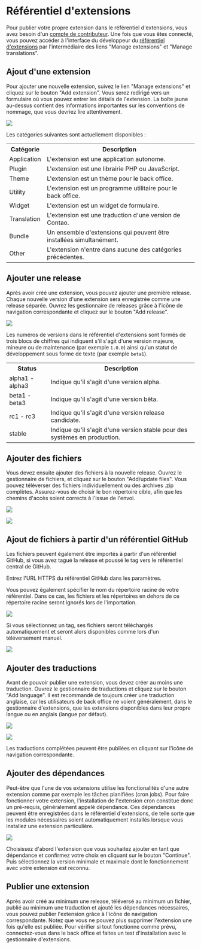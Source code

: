 # Référentiel d'extensions

Pour publier votre propre extension dans le référentiel d'extensions, vous avez 
besoin d'un [compte de contributeur][1]. Une fois que vous êtes connecté, vous 
pouvez accéder à l'interface du développeur du [référentiel d'extensions][2] 
par l'intermédiaire des liens "Manage extensions" et "Manage translations".


## Ajout d'une extension

Pour ajouter une nouvelle extension, suivez le lien "Manage extensions" et 
cliquez sur le bouton "Add extension". Vous serez redirigé vers un formulaire 
où vous pouvez entrer les détails de l'extension. La boîte jaune au-dessus 
contient des informations importantes sur les conventions de nommage, que 
vous devriez lire attentivement.

![](https://raw.github.com/contao/docs/3.1/manual/en/images/add-extension.jpg)

Les catégories suivantes sont actuellement disponibles :

<table>
<tr>
  <th>Catégorie</th>
  <th>Description</th>
</tr>
<tr>
  <td>Application</td>
  <td>L'extension est une application autonome.</td>
</tr>
<tr>
  <td>Plugin</td>
  <td>L'extension est une librairie PHP ou JavaScript.</td>
</tr>
<tr>
  <td>Theme</td>
  <td>L'extension est un thème pour le back office.</td>
</tr>
<tr>
  <td>Utility</td>
  <td>L'extension est un programme utilitaire pour le back office.</td>
</tr>
<tr>
  <td>Widget</td>
  <td>L'extension est un widget de formulaire.</td>
</tr>
<tr>
  <td>Translation</td>
  <td>L'extension est une traduction d'une version de Contao.</td>
</tr>
<tr>
  <td>Bundle</td>
  <td>Un ensemble d'extensions qui peuvent être installées simultanément.</td>
</tr>
<tr>
  <td>Other</td>
  <td>L'extension n'entre dans aucune des catégories précédentes.</td>
</tr>
</table>


## Ajouter une release

Après avoir créé une extension, vous pouvez ajouter une première release. 
Chaque nouvelle version d'une extension sera enregistrée comme une release 
séparée. Ouvrez les gestionnaire de releases grâce à l'icône de navigation 
correspondante et cliquez sur le bouton "Add release".

![](https://raw.github.com/contao/docs/3.1/manual/en/images/add-release.jpg)

Les numéros de versions dans le référentiel d'extensions sont formés de trois 
blocs de chiffres qui indiquent s'il s'agit d'une version majeure, mineure ou 
de maintenance (par exemple `1.0.0`) ainsi qu'un statut de développement sous 
forme de texte (par exemple `beta1`).

<table>
<tr>
  <th>Status</th>
  <th>Description</th>
</tr>
<tr>
  <td>alpha1 - alpha3</td>
  <td>Indique qu'il s'agit d'une version alpha.</td>
</tr>
<tr>
  <td>beta1 - beta3</td>
  <td>Indique qu'il s'agit d'une version bêta.</td>
</tr>
<tr>
  <td>rc1 - rc3</td>
  <td>Indique qu'il s'agit d'une version release candidate.</td>
</tr>
<tr>
  <td>stable</td>
  <td>Indique qu'il s'agit d'une version stable pour des systèmes en 
  production.</td>
</tr>
</table>


## Ajouter des fichiers

Vous devez ensuite ajouter des fichiers à la nouvelle release. Ouvrez le 
gestionnaire de fichiers, et cliquez sur le bouton "Add/update files". Vous 
pouvez téléverser des fichiers individuellement ou des archives .zip complètes. 
Assurez-vous de choisir le bon répertoire cible, afin que les chemins d'accès 
soient corrects à l'issue de l'envoi.

![](https://raw.github.com/contao/docs/3.1/manual/en/images/add-files.jpg)

![](https://raw.github.com/contao/docs/3.1/manual/en/images/edit-files.jpg)


## Ajout de fichiers à partir d'un référentiel GitHub

Les fichiers peuvent également être importés à partir d'un référentiel GitHub, 
si vous avez tagué la release et poussé le tag vers le référentiel central de 
GitHub.

Entrez l'URL HTTPS du référentiel GitHub dans les paramètres.

Vous pouvez également spécifier le nom du répertoire racine de votre référentiel. 
Dans ce cas, les fichiers et les répertoires en dehors de ce répertoire racine 
seront ignorés lors de l'importation.

![](https://raw.github.com/contao/docs/3.1/manual/en/images/github-import.jpg)

Si vous sélectionnez un tag, ses fichiers seront téléchargés automatiquement 
et seront alors disponibles comme lors d'un téléversement manuel.

![](https://raw.github.com/contao/docs/3.1/manual/en/images/github-import-tag.jpg)


## Ajouter des traductions

Avant de pouvoir publier une extension, vous devez créer au moins une 
traduction. Ouvrez le gestionnaire de traductions et cliquez sur le bouton 
"Add language". Il est recommandé de toujours créer une traduction anglaise, 
car les utilisateurs de back office ne voient généralement, dans le gestionnaire 
d'extensions, que les extensions disponibles dans leur propre langue ou en 
anglais (langue par défaut).

![](https://raw.github.com/contao/docs/3.1/manual/en/images/add-translation.jpg)

![](https://raw.github.com/contao/docs/3.1/manual/en/images/edit-translation.jpg)

Les traductions complétées peuvent être publiées en cliquant sur l'icône de 
navigation correspondante.


## Ajouter des dépendances

Peut-être que l'une de vos extensions utilise les fonctionalités d'une autre 
extension comme par exemple les tâches planifiées (cron jobs). Pour faire 
fonctionner votre extension, l'installation de l'extension cron constitue donc 
un pré-requis, généralement appelé dépendance. Ces dépendances peuvent être 
enregistrées dans le référentiel d'extensions, de telle sorte que les modules 
nécessaires soient automatiquement installés lorsque vous installez une 
extension particulière.

![](https://raw.github.com/contao/docs/3.1/manual/en/images/add-dependency.jpg)

Choisissez d'abord l'extension que vous souhaitez ajouter en tant que dépendance 
et confirmez votre choix en cliquant sur le bouton "Continue". Puis sélectionnez 
la version minimale et maximale dont le fonctionnement avec votre extension est 
reconnu.


## Publier une extension

Après avoir créé au minimum une release, téléversé au minimum un fichier, publié 
au minimum une traduction et ajouté les dépendances nécessaires, vous pouvez 
publier l'extension grâce à l'icône de navigation correspondante. Notez que vous 
ne pouvez plus supprimer l'extension une fois qu'elle est publiée. Pour vérifier 
si tout fonctionne comme prévu, connectez-vous dans le back office et faites un 
test d'installation avec le gestionnaire d'extensions.


[1]: https://contao.org/en/register.html
[2]: https://contao.org/en/extension-list.html

